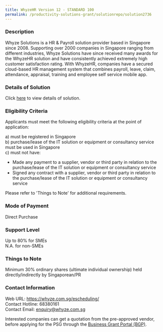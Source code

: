```yaml
---
title: WhyzeHR Version 12 - STANDARD 100
permalink: /productivity-solutions-grant/solutionrepo/solution2736
---
```


### Description

Whyze Solutions is a HR & Payroll solution provider based in Singapore since 2008. Supporting over 2000 companies in Singapore ranging from different industries, Whyze Solutions have since received many awards for the WhyzeHR solution and have consistently achieved extremely high customer satisfaction rating. With WhyzeHR, companies have a secured cloud-based HR management system that combines payroll, leave, claim, attendance, appraisal, training and employee self service mobile app.

### Details of Solution

Click <a href='https://www.gobusiness.gov.sg/images/psg/WhyzeHR_20210277_Desensitised_Annex_3_Part_3.pdf' target='_blank' rel='noopener'>here</a> to view details of solution.

### Eligibility Criteria

Applicants must meet the following eligibility criteria at the point of application:

a) must be registered in Singapore <br>
b) purchase/lease of the IT solution or equipment or consultancy service must be used in Singapore <br>
c) must not have:
- Made any payment to a supplier, vendor or third party in relation to the purchase/lease of the IT solution or equipment or consultancy service
- Signed any contract with a supplier, vendor or third party in relation to the purchase/lease of the IT solution or equipment or consultancy service

Please refer to 'Things to Note' for additional requirements.

### Mode of Payment
Direct Purchase

### Support Level
Up to 80% for SMEs <br>
N.A. for non-SMEs

### Things to Note
Minimum 30% ordinary shares (ultimate individual ownership) held directly/indirectly by Singaporean/PR

### Contact Information
Web URL: https://whyze.com.sg/escheduling/ <br>Contact Hotline: 68380161 <br>Contact Email: enquiry@whyze.com.sg <br>

Interested companies can get a quotation from the pre-approved vendor, before applying for the PSG through the <a target='_blank' rel='noopener' href='https://www.businessgrants.gov.sg/'>Business Grant Portal (BGP)</a>.

